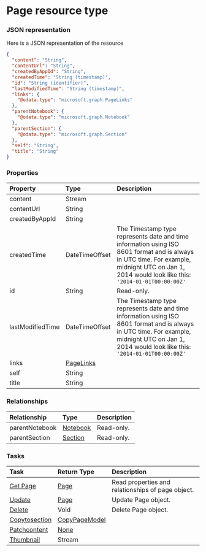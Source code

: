 # Page resource type



### JSON representation

Here is a JSON representation of the resource

```json
{
  "content": "String",
  "contentUrl": "String",
  "createdByAppId": "String",
  "createdTime": "String (timestamp)",
  "id": "String (identifier)",
  "lastModifiedTime": "String (timestamp)",
  "links": {
    "@odata.type": "microsoft.graph.PageLinks"
  },
  "parentNotebook": {
    "@odata.type": "microsoft.graph.Notebook"
  },
  "parentSection": {
    "@odata.type": "microsoft.graph.Section"
  },
  "self": "String",
  "title": "String"
}

```
### Properties
| Property	   | Type	|Description|
|:---------------|:--------|:----------|
|content|Stream||
|contentUrl|String||
|createdByAppId|String||
|createdTime|DateTimeOffset|The Timestamp type represents date and time information using ISO 8601 format and is always in UTC time. For example, midnight UTC on Jan 1, 2014 would look like this: `'2014-01-01T00:00:00Z'`|
|id|String| Read-only.|
|lastModifiedTime|DateTimeOffset|The Timestamp type represents date and time information using ISO 8601 format and is always in UTC time. For example, midnight UTC on Jan 1, 2014 would look like this: `'2014-01-01T00:00:00Z'`|
|links|[PageLinks](pagelinks.md)||
|self|String||
|title|String||

### Relationships
| Relationship | Type	|Description|
|:---------------|:--------|:----------|
|parentNotebook|[Notebook](notebook.md)| Read-only.|
|parentSection|[Section](section.md)| Read-only.|

### Tasks

| Task		   | Return Type	|Description|
|:---------------|:--------|:----------|
|[Get Page](../api/page_get.md) | [Page](page.md) |Read properties and relationships of page object.|
|[Update](../api/page_update.md) | [Page](page.md)	|Update Page object. |
|[Delete](../api/page_delete.md) | Void	|Delete Page object. |
|[Copytosection](../api/page_copytosection.md)|[CopyPageModel](copypagemodel.md)||
|[Patchcontent](../api/page_patchcontent.md)|[None](none.md)||
|[Thumbnail](../api/page_thumbnail.md)|Stream||

<!-- uuid: 646e810b-8476-4e0f-bfc3-434243a45982
2015-10-09 15:58:17 UTC -->